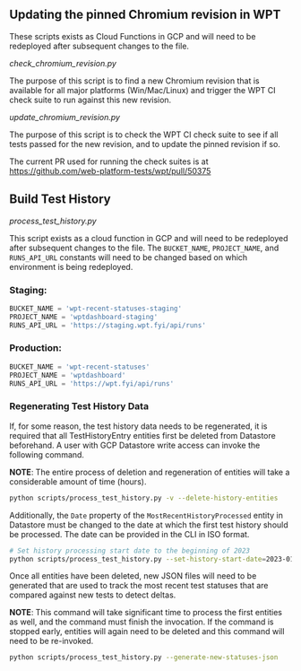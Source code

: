 ## Updating the pinned Chromium revision in WPT
These scripts exists as Cloud Functions in GCP and will need to be redeployed
after subsequent changes to the file.

_check_chromium_revision.py_

The purpose of this script is to find a new Chromium revision that is available
for all major platforms (Win/Mac/Linux) and trigger the WPT CI check suite to
run against this new revision.


_update_chromium_revision.py_

The purpose of this script is to check the WPT CI check suite to see if all
tests passed for the new revision, and to update the pinned revision if so.

The current PR used for running the check suites is at https://github.com/web-platform-tests/wpt/pull/50375

## Build Test History
_process_test_history.py_

This script exists as a cloud function in GCP and will need to be redeployed
after subsequent changes to the file. The `BUCKET_NAME`, `PROJECT_NAME`,
and `RUNS_API_URL` constants will need to be changed based on which environment
is being redeployed.

### Staging:
```py
BUCKET_NAME = 'wpt-recent-statuses-staging'
PROJECT_NAME = 'wptdashboard-staging'
RUNS_API_URL = 'https://staging.wpt.fyi/api/runs'
```

### Production:
```py
BUCKET_NAME = 'wpt-recent-statuses'
PROJECT_NAME = 'wptdashboard'
RUNS_API_URL = 'https://wpt.fyi/api/runs'
```


### Regenerating Test History Data

If, for some reason, the test history data needs to be regenerated, it is
required that all TestHistoryEntry entities first be deleted from Datastore
beforehand. A user with GCP Datastore write access can invoke the following
command.

**NOTE**: The entire process of deletion and regeneration of entities
will take a considerable amount of time (hours).

```sh
python scripts/process_test_history.py -v --delete-history-entities
```

Additionally, the `Date` property of the
`MostRecentHistoryProcessed` entity in Datastore must be changed to the date
at which the first test history should be processed. The date can be provided
in the CLI in ISO format.

```sh
# Set history processing start date to the beginning of 2023
python scripts/process_test_history.py --set-history-start-date=2023-01-01T00:00:00.000Z
```

Once all entities have been deleted, new JSON files will need to be generated
that are used to track the most recent test statuses that are compared against
new tests to detect deltas.

**NOTE**: This command will take significant time to process the first
entities as well, and the command must finish the invocation. If the command
is stopped early, entities will again need to be deleted and this command
will need to be re-invoked.

```sh
python scripts/process_test_history.py --generate-new-statuses-json
```
